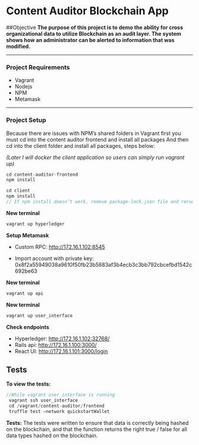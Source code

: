 # Content Auditor Blockchain App

##Objective
**The purpose of this project is to demo the ability for cross organizational data to utilize Blockchain as an audit layer. The system shows how an administrator can be alerted to information that was modified.**

---
### Project Requirements
- Vagrant
- Nodejs
- NPM
- Metamask

---
### Project Setup
Because there are issues with NPM’s shared folders in Vagrant first you must cd into the content auditor frontend and install all packages And then cd into the client folder and install all packages, steps below:

*(Later I will docker the client application so users can simply run vagrant up)*
``` javascript
cd content-auditor-frontend
npm install

cd client
npm install
// If npm install doesn’t work, remove package-lock.json file and rerun npm install 
```

**New terminal**

``` javascript
vagrant up hyperledger
```

**Setup Metamask**

- Custom RPC: http://172.16.1.102:8545

- Import account with private key: 0x8f2a55949038a9610f50fb23b5883af3b4ecb3c3bb792cbcefbd1542c692be63

**New terminal**
``` javascript
vagrant up api
```

**New terminal**
``` javascript
vagrant up user_interface
```


**Check endpoints** 
- Hyperledger: http://172.16.1.102:32768/
- Rails api: http://172.16.1.100:3000/
- React UI: http://172.16.1.101:3000/login

## Tests
**To view the tests:**
``` javascript
//While vagrant user_interface is running
 vagrant ssh user_interface
 cd /vagrant/content-auditor/frontend
 truffle test —network quickstartWallet
```

**Tests:** The tests were written to ensure that data is correctly being hashed on the blockchain, and that the function returns the right true / false for all data types hashed on the blockchain.
